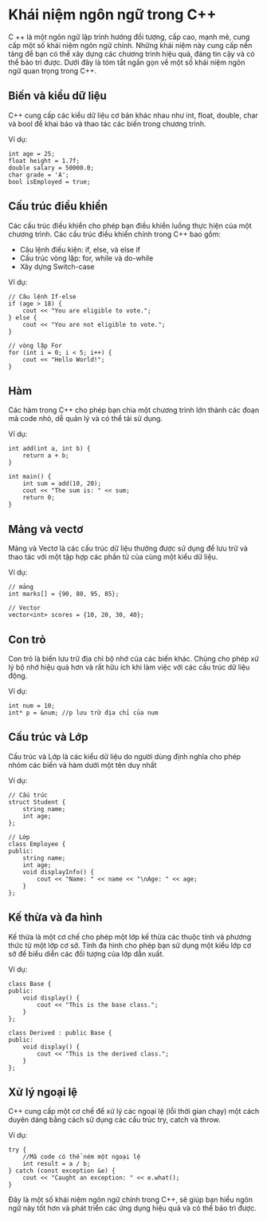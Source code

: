 # Khái niệm ngôn ngữ trong C++
C ++ là một ngôn ngữ lập trình hướng đối tượng, cấp cao, mạnh mẽ, cung cấp một số khái niệm ngôn ngữ chính. Những khái niệm này cung cấp nền tảng để bạn có thể xây dựng các chương trình hiệu quả, đáng tin cậy và có thể bảo trì được. Dưới đây là tóm tắt ngắn gọn về một số khái niệm ngôn ngữ quan trọng trong C++.
## Biến và kiểu dữ liệu
C++ cung cấp các kiểu dữ liệu cơ bản khác nhau như int, float, double, char và bool để khai báo và thao tác các biến trong chương trình.

Ví dụ:
~~~
int age = 25;
float height = 1.7f;
double salary = 50000.0;
char grade = 'A';
bool isEmployed = true;
~~~
## Cấu trúc điều khiển
Các cấu trúc điều khiển cho phép bạn điều khiển luồng thực hiện của một chương trình. Các cấu trúc điều khiển chính trong C++ bao gồm:
- Câu lệnh điều kiện: if, else, và else if
- Cấu trúc vòng lặp: for, while và do-while
- Xây dựng Switch-case

Ví dụ:
~~~
// Câu lệnh If-else 
if (age > 18) {
    cout << "You are eligible to vote.";
} else {
    cout << "You are not eligible to vote.";
}

// vòng lặp For 
for (int i = 0; i < 5; i++) {
    cout << "Hello World!";
}
~~~
## Hàm
Các hàm trong C++ cho phép bạn chia một chương trình lớn thành các đoạn mã code nhỏ, dễ quản lý và có thể tái sử dụng.

Ví dụ:
~~~
int add(int a, int b) {
    return a + b;
}

int main() {
    int sum = add(10, 20);
    cout << "The sum is: " << sum;
    return 0;
}
~~~
## Mảng và vectơ
Mảng và Vectơ là các cấu trúc dữ liệu thường được sử dụng để lưu trữ và thao tác với một tập hợp các phần tử của cùng một kiểu dữ liệu.

Ví dụ:
~~~
// mảng
int marks[] = {90, 80, 95, 85};

// Vector
vector<int> scores = {10, 20, 30, 40};
~~~
## Con trỏ
Con trỏ là biến lưu trữ địa chỉ bộ nhớ của các biến khác. Chúng cho phép xử lý bộ nhớ hiệu quả hơn và rất hữu ích khi làm việc với các cấu trúc dữ liệu động.

Ví dụ:
~~~
int num = 10;
int* p = &num; //p lưu trữ địa chỉ của num
~~~
## Cấu trúc và Lớp
Cấu trúc và Lớp là các kiểu dữ liệu do người dùng định nghĩa cho phép nhóm các biến và hàm dưới một tên duy nhất

Ví dụ:
~~~
// Cấu trúc
struct Student {
    string name;
    int age;
};

// Lớp
class Employee {
public:
    string name;
    int age;
    void displayInfo() {
        cout << "Name: " << name << "\nAge: " << age;
    }
};
~~~
## Kế thừa và đa hình
Kế thừa là một cơ chế cho phép một lớp kế thừa các thuộc tính và phương thức từ một lớp cơ sở. Tính đa hình cho phép bạn sử dụng một kiểu lớp cơ sở để biểu diễn các đối tượng của lớp dẫn xuất.

Ví dụ:
~~~
class Base {
public:
    void display() {
        cout << "This is the base class.";
    }
};

class Derived : public Base {
public:
    void display() {
        cout << "This is the derived class.";
    }
};
~~~
## Xử lý ngoại lệ
C++ cung cấp một cơ chế để xử lý các ngoại lệ (lỗi thời gian chạy) một cách duyên dáng bằng cách sử dụng các cấu trúc try, catch và throw.

Ví dụ:
~~~
try {
    //Mã code có thể ném một ngoại lệ
    int result = a / b;
} catch (const exception &e) {
    cout << "Caught an exception: " << e.what();
}
~~~
Đây là một số khái niệm ngôn ngữ chính trong C++, sẽ giúp bạn hiểu ngôn ngữ này tốt hơn và phát triển các ứng dụng hiệu quả và có thể bảo trì được.
